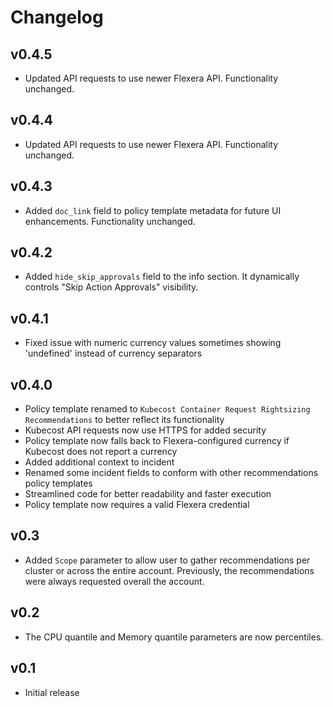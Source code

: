 # Changelog

## v0.4.5

- Updated API requests to use newer Flexera API. Functionality unchanged.

## v0.4.4

- Updated API requests to use newer Flexera API. Functionality unchanged.

## v0.4.3

- Added `doc_link` field to policy template metadata for future UI enhancements. Functionality unchanged.

## v0.4.2

- Added `hide_skip_approvals` field to the info section. It dynamically controls "Skip Action Approvals" visibility.

## v0.4.1

- Fixed issue with numeric currency values sometimes showing 'undefined' instead of currency separators

## v0.4.0

- Policy template renamed to `Kubecost Container Request Rightsizing Recommendations` to better reflect its functionality
- Kubecost API requests now use HTTPS for added security
- Policy template now falls back to Flexera-configured currency if Kubecost does not report a currency
- Added additional context to incident
- Renamed some incident fields to conform with other recommendations policy templates
- Streamlined code for better readability and faster execution
- Policy template now requires a valid Flexera credential

## v0.3

- Added `Scope` parameter to allow user to gather recommendations per cluster or across the entire account. Previously, the recommendations were always requested overall the account.

## v0.2

- The CPU quantile and Memory quantile parameters are now percentiles.

## v0.1

- Initial release
